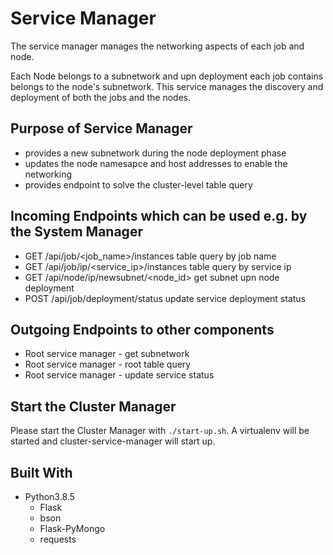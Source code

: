 # Service Manager

The service manager manages the networking aspects of each job and node. 

Each Node belongs to a subnetwork and upn deployment each job contains belongs to the node's subnetwork. This service manages the discovery and deployment of both the jobs and the nodes. 

## Purpose of Service Manager

- provides a new subnetwork during the node deployment phase
- updates the node namesapce and host addresses to enable the networking
- provides endpoint to solve the cluster-level table query

## Incoming Endpoints which can be used e.g. by the System Manager

- GET /api/job/<job_name>/instances table query by job name
- GET /api/job/ip/<service_ip>/instances table query by service ip
- GET /api/node/ip/newsubnet/<node_id> get subnet upn node deployment
- POST /api/job/deployment/status update service deployment status 

## Outgoing Endpoints to other components

- Root service manager - get subnetwork
- Root service manager - root table query
- Root service manager - update service status

## Start the Cluster Manager

Please start the Cluster Manager with `./start-up.sh`.
A virtualenv will be started and cluster-service-manager will start up.

## Built With

- Python3.8.5
  - Flask
  - bson
  - Flask-PyMongo
  - requests
